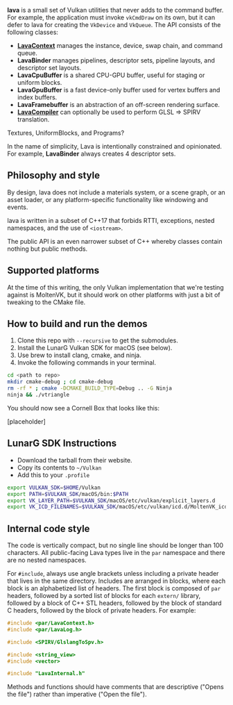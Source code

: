 
**lava** is a small set of Vulkan utilities that never adds to the command buffer. For example,
the application must invoke `vkCmdDraw` on its own, but it can defer to lava for creating the
`VkDevice` and `VkQueue`. The API consists of the following classes:

- [**LavaContext**](include/par/LavaContext.h#L10-L22)
  manages the instance, device, swap chain, and command queue.
- **LavaBinder**
  manages pipelines, descriptor sets, pipeline layouts, and descriptor set layouts.
- **LavaCpuBuffer**
  is a shared CPU-GPU buffer, useful for staging or uniform blocks.
- **LavaGpuBuffer**
  is a fast device-only buffer used for vertex buffers and index buffers.
- **LavaFramebuffer**
  is an abstraction of an off-screen rendering surface.
- [**LavaCompiler**](include/par/LavaCompiler.h)
  can optionally be used to perform GLSL => SPIRV translation.

Textures, UniformBlocks, and Programs?

In the name of simplicity, Lava is intentionally constrained and opinionated. For example,
**LavaBinder** always creates 4 descriptor sets.

## Philosophy and style

By design, lava does not include a materials system, or a scene graph, or an asset loader, or any
platform-specific functionality like windowing and events.

lava is written in a subset of C++17 that forbids RTTI, exceptions, nested namespaces, and the use
of `<iostream>`.

The public API is an even narrower subset of C++ whereby classes contain nothing but public methods.

## Supported platforms

At the time of this writing, the only Vulkan implementation that we're testing against is MoltenVK,
but it should work on other platforms with just a bit of tweaking to the CMake file.

## How to build and run the demos

1. Clone this repo with `--recursive` to get the submodules.
1. Install the LunarG Vulkan SDK for macOS (see below).
1. Use brew to install clang, cmake, and ninja.
1. Invoke the following commands in your terminal.

```bash
cd <path to repo>
mkdir cmake-debug ; cd cmake-debug
rm -rf * ; cmake -DCMAKE_BUILD_TYPE=Debug .. -G Ninja
ninja && ./vtriangle
```

You should now see a Cornell Box that looks like this:

[placeholder]

## LunarG SDK Instructions

* Download the tarball from their website.
* Copy its contents to `~/Vulkan`
* Add this to your `.profile`

```bash
export VULKAN_SDK=$HOME/Vulkan
export PATH=$VULKAN_SDK/macOS/bin:$PATH
export VK_LAYER_PATH=$VULKAN_SDK/macOS/etc/vulkan/explicit_layers.d
export VK_ICD_FILENAMES=$VULKAN_SDK/macOS/etc/vulkan/icd.d/MoltenVK_icd.json
```

## Internal code style

The code is vertically compact, but no single line should be longer than 100 characters. All
public-facing Lava types live in the `par` namespace and there are no nested namespaces.

For `#include`, always use angle brackets unless including a private header that lives in the same
directory. Includes are arranged in blocks, where each block is an alphabetized list of headers. The
first block is composed of `par` headers, followed by a sorted list of blocks for each `extern/`
library, followed by a block of C++ STL headers, followed by the block of standard C headers,
followed by the block of private headers. For example:

```C++
#include <par/LavaContext.h>
#include <par/LavaLog.h>

#include <SPIRV/GlslangToSpv.h>

#include <string_view>
#include <vector>

#include "LavaInternal.h"
```

Methods and functions should have comments that are descriptive ("Opens the file") rather than
imperative ("Open the file").
